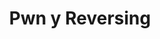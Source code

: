 ---
layout: default
title: Pwn y Reversing
nav_order: 4
has_children: true
permalink: /docs/pwn-rev
---